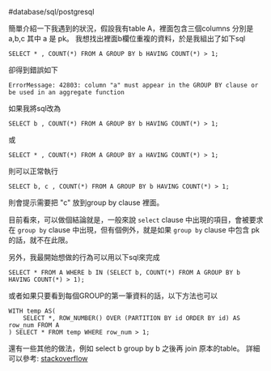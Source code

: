 
#database/sql/postgresql

簡單介紹一下我遇到的狀況，假設我有table A，裡面包含三個columns 分別是 a,b,c 其中 a 是 pk。
我想找出裡面b欄位重複的資料，於是我組出了如下sql

```postgresql
SELECT * , COUNT(*) FROM A GROUP BY b HAVING COUNT(*) > 1;
```

卻得到錯誤如下

```
ErrorMessage: 42803: column "a" must appear in the GROUP BY clause or be used in an aggregate function
```

如果我將sql改為

```postgresql
SELECT b , COUNT(*) FROM A GROUP BY b HAVING COUNT(*) > 1;
```

或

```postgresql
SELECT * , COUNT(*) FROM A GROUP BY a HAVING COUNT(*) > 1;
```

則可以正常執行

```postgresql
SELECT b, c , COUNT(*) FROM A GROUP BY b HAVING COUNT(*) > 1;
```

則會提示需要把 "c" 放到group by clause 裡面。

目前看來，可以做個結論就是，一般來說 `select` clause 中出現的項目，會被要求在 `group by` clause 中出現，但有個例外，就是如果 `group by` clause 中包含 pk 的話，就不在此限。

另外，我最開始想做的行為可以用以下sql來完成

```postgresql
SELECT * FROM A WHERE b IN (SELECT b, COUNT(*) FROM A GROUP BY b HAVING COUNT(*) > 1);
```

或者如果只要看到每個GROUP的第一筆資料的話，以下方法也可以

```postgresql
WITH temp AS(
	SELECT *, ROW_NUMBER() OVER (PARTITION BY id ORDER BY id) AS row_num FROM A
) SELECT * FROM temp WHERE row_num > 1;
```

還有一些其他的做法，例如 select b group by b 之後再 join 原本的table。
詳細可以參考: [stackoverflow](https://stackoverflow.com/questions/39816069/select-all-columns-with-group-by-one-column)